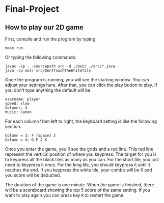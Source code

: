 # Final-Project
## How to play our 2D game

First, compile and run the program by typing

```bash=
make run
```

Or typing the following commands:

```bash=
javac -cp . -sourcepath src -d ./out/ ./src/*.java
java -cp out/ src/DontTouchTheWhiteTile
```

Once the program is running, you will see the starting window. You can adjust your settings here. After that, you can click the play button to play. If you don't type anything the default will be 

```
username: player
speed: slow
Columns: 3
music: Canon
```

For each column from left to right, the keyboard setting is like the following section.

```
Column = 3: F [space] J
Column = 4: D F J K
```

Once you enter the game, you'll see the grids and a red line. This red line represent the vertical position of where you keypress. The target for you is to keypress all the black tiles as many as you can. For the short tile, you just need to keypress it once. For the long tile, you should keypress it until it reaches the end. If you keypress the white tile, your combo will be 0 and you score will be deducted.

The duration of the game is one minute. When the game is finished, there will be a scoreboard showing the top 5 score of the same setting. If you want to play again you can press key `R` to restart the game.
